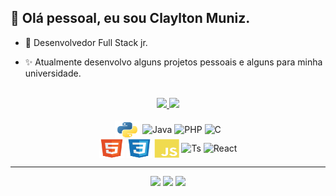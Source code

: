 <h2>👋 Olá pessoal, eu sou Claylton Muniz. </h2>

- 🔭 Desenvolvedor Full Stack jr.

- ✨ Atualmente desenvolvo alguns projetos pessoais e alguns para minha universidade.
 
<div align="center" width="100%"><br>
 <a href="https://github.com/Claylton-Muniz"><a href="https://github.com/Claylton-Muniz">
  <img heigth="160px" width="51%" src="https://github-readme-stats.vercel.app/api?username=Claylton-Muniz&show_icons=true&theme=neon"/>
  <img heigth="160px" width="39%" src="https://github-readme-stats.vercel.app/api/top-langs/?username=Claylton-Muniz&layout=compact&theme=neon"/>
 <a/>
<div/>

<br>

<div align="center" id="tecn_dominio" style="display:block">
  
  <div id="dev" style="display: inline-block">
    <img align="center" alt="Python" height="30" width="40" src="https://raw.githubusercontent.com/devicons/devicon/master/icons/python/python-original.svg">
    <img align="center" alt="Java" height="30" width="40" src="https://cdn.jsdelivr.net/gh/devicons/devicon/icons/java/java-original.svg">
    <img align="center" alt="PHP" height="30" width="40" src="https://upload.wikimedia.org/wikipedia/commons/3/31/Webysther_20160423_-_Elephpant.svg">
    <img align="center" alt="C" height="30" width="40" src="https://github.com/get-icon/geticon/blob/master/icons/c.svg">
  </div>
  
  <br>
  
  <div id="dev-web" style="display: inline-block">
    <img align="center" alt="HTML" height="30" width="40" src="https://raw.githubusercontent.com/devicons/devicon/master/icons/html5/html5-original.svg">
    <img align="center" alt="CSS" height="30" width="40" src="https://raw.githubusercontent.com/devicons/devicon/master/icons/css3/css3-original.svg">
    <img align="center" alt="Js" height="30" width="40" src="https://raw.githubusercontent.com/devicons/devicon/master/icons/javascript/javascript-plain.svg">
    <img align="center" alt="Ts" height="30" width="40" src="https://github.com/get-icon/geticon/blob/master/icons/typescript-icon.svg">
    <img align="center" alt="React" height="30" width="40" src="https://github.com/get-icon/geticon/blob/master/icons/react.svg">
  </div>
    
</div>

<hr>

<div align="center" id="redes-sociais">
    <a href="mailto:claymuniz67@gmail.com" target="_blank"><img src="https://img.shields.io/badge/Gmail-D14836?style=for-the-badge&logo=gmail&logoColor=white"></a>
    <a href="https://www.linkedin.com/in/claylton-muniz/" target="_blank"><img src="https://img.shields.io/badge/LinkedIn-0077B5?style=for-the-badge&logo=linkedin&logoColor=white"></a>
    <a href="https://www.instagram.com/clay.mz/" target="_blank"><img src="https://img.shields.io/badge/Instagram-E4405F?style=for-the-badge&logo=instagram&logoColor=white"></a>
</div>
